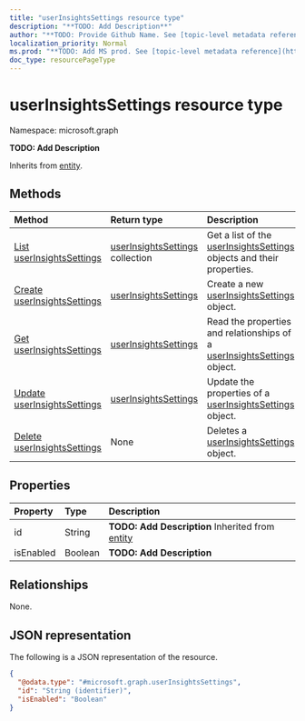 ```yaml
---
title: "userInsightsSettings resource type"
description: "**TODO: Add Description**"
author: "**TODO: Provide Github Name. See [topic-level metadata reference](https://msgo.azurewebsites.net/add/document/guidelines/metadata.html#topic-level-metadata)**"
localization_priority: Normal
ms.prod: "**TODO: Add MS prod. See [topic-level metadata reference](https://msgo.azurewebsites.net/add/document/guidelines/metadata.html#topic-level-metadata)**"
doc_type: resourcePageType
---
```


# userInsightsSettings resource type

Namespace: microsoft.graph



**TODO: Add Description**


Inherits from [entity](../resources/entity.md).

## Methods
|Method|Return type|Description|
|:---|:---|:---|
|[List userInsightsSettings](../api/userinsightssettings-list.md)|[userInsightsSettings](../resources/userinsightssettings.md) collection|Get a list of the [userInsightsSettings](../resources/userinsightssettings.md) objects and their properties.|
|[Create userInsightsSettings](../api/userinsightssettings-create.md)|[userInsightsSettings](../resources/userinsightssettings.md)|Create a new [userInsightsSettings](../resources/userinsightssettings.md) object.|
|[Get userInsightsSettings](../api/userinsightssettings-get.md)|[userInsightsSettings](../resources/userinsightssettings.md)|Read the properties and relationships of a [userInsightsSettings](../resources/userinsightssettings.md) object.|
|[Update userInsightsSettings](../api/userinsightssettings-update.md)|[userInsightsSettings](../resources/userinsightssettings.md)|Update the properties of a [userInsightsSettings](../resources/userinsightssettings.md) object.|
|[Delete userInsightsSettings](../api/userinsightssettings-delete.md)|None|Deletes a [userInsightsSettings](../resources/userinsightssettings.md) object.|

## Properties
|Property|Type|Description|
|:---|:---|:---|
|id|String|**TODO: Add Description** Inherited from [entity](../resources/entity.md)|
|isEnabled|Boolean|**TODO: Add Description**|

## Relationships
None.

## JSON representation
The following is a JSON representation of the resource.
<!-- {
  "blockType": "resource",
  "keyProperty": "id",
  "@odata.type": "microsoft.graph.userInsightsSettings",
  "baseType": "microsoft.graph.entity",
  "openType": false
}
-->
``` json
{
  "@odata.type": "#microsoft.graph.userInsightsSettings",
  "id": "String (identifier)",
  "isEnabled": "Boolean"
}
```

